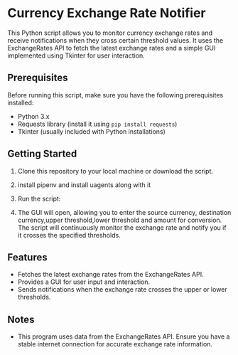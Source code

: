 # Currency Exchange Rate Notifier

This Python script allows you to monitor currency exchange rates and receive notifications when they cross certain threshold values. It uses the ExchangeRates API to fetch the latest exchange rates and a simple GUI implemented using Tkinter for user interaction.

## Prerequisites

Before running this script, make sure you have the following prerequisites installed:
- Python 3.x
- Requests library (install it using `pip install requests`)
- Tkinter (usually included with Python installations)

## Getting Started

1. Clone this repository to your local machine or download the script.

2. install pipenv and install uagents along with it 

3. Run the script:

4. The GUI will open, allowing you to enter the source currency, destination currency,upper threshold,lower threshold and amount for conversion. The script will continuously monitor the exchange rate and notify you if it crosses the specified thresholds.

## Features

- Fetches the latest exchange rates from the ExchangeRates API.
- Provides a GUI for user input and interaction.
- Sends notifications when the exchange rate crosses the upper or lower thresholds.

## Notes

- This program uses data from the ExchangeRates API. Ensure you have a stable internet connection for accurate exchange rate information.

